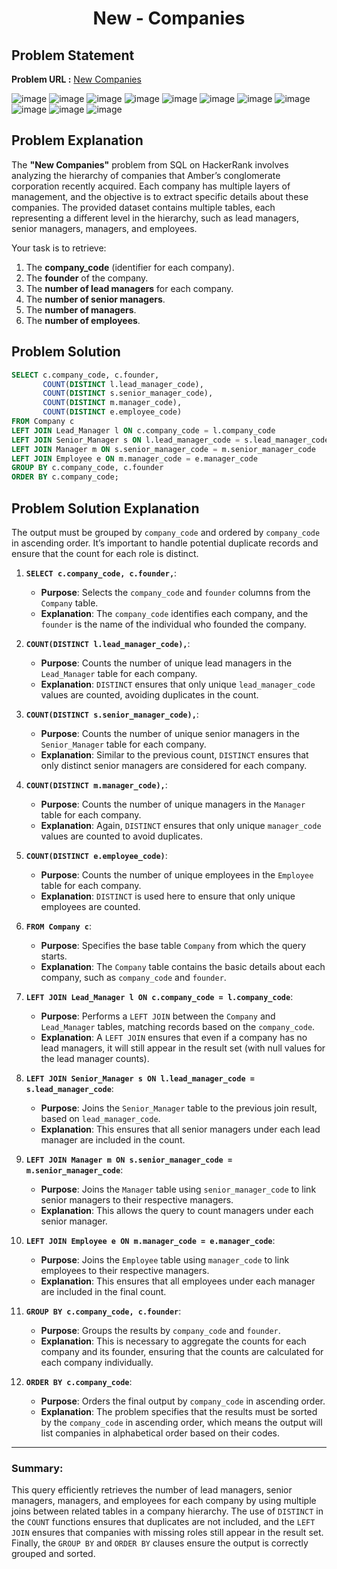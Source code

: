 <h1 align='center'>New - Companies</h1>

## Problem Statement

**Problem URL :** [New Companies](https://www.hackerrank.com/challenges/the-company/problem?isFullScreen=true)

![image](https://github.com/user-attachments/assets/2f616986-607e-4b8b-bf05-62eb30f50be3)
![image](https://github.com/user-attachments/assets/ae8c233f-6496-439b-9036-8548f7fce8ac)
![image](https://github.com/user-attachments/assets/45367f00-0fb4-4d2f-9165-34052a7c9b56)
![image](https://github.com/user-attachments/assets/c0d98460-d30d-4f21-9ebe-7e5d67ad5758)
![image](https://github.com/user-attachments/assets/8667dffc-6cbb-4178-b9d8-563c1f6046b6)
![image](https://github.com/user-attachments/assets/aef8919d-042b-47e4-843f-03114c24a876)
![image](https://github.com/user-attachments/assets/f77149a9-ed78-42a5-bc99-fd307b477743)
![image](https://github.com/user-attachments/assets/0f8f8f9e-2a03-43dd-bf26-17d1b1deb9f7)
![image](https://github.com/user-attachments/assets/5e8151ca-26d8-437b-b313-53811e898b10)
![image](https://github.com/user-attachments/assets/41aea25d-a62d-4464-a3cc-05ca0afd7d8f)
![image](https://github.com/user-attachments/assets/485faebb-6cf8-4e75-8386-8944d597b627)

## Problem Explanation
The **"New Companies"** problem from SQL on HackerRank involves analyzing the hierarchy of companies that Amber’s conglomerate corporation recently acquired. Each company has multiple layers of management, and the objective is to extract specific details about these companies. The provided dataset contains multiple tables, each representing a different level in the hierarchy, such as lead managers, senior managers, managers, and employees.

Your task is to retrieve:
1. The **company_code** (identifier for each company).
2. The **founder** of the company.
3. The **number of lead managers** for each company.
4. The **number of senior managers**.
5. The **number of managers**.
6. The **number of employees**.

## Problem Solution
```sql
SELECT c.company_code, c.founder,
       COUNT(DISTINCT l.lead_manager_code), 
       COUNT(DISTINCT s.senior_manager_code), 
       COUNT(DISTINCT m.manager_code), 
       COUNT(DISTINCT e.employee_code)
FROM Company c
LEFT JOIN Lead_Manager l ON c.company_code = l.company_code
LEFT JOIN Senior_Manager s ON l.lead_manager_code = s.lead_manager_code
LEFT JOIN Manager m ON s.senior_manager_code = m.senior_manager_code
LEFT JOIN Employee e ON m.manager_code = e.manager_code
GROUP BY c.company_code, c.founder
ORDER BY c.company_code;

```

## Problem Solution Explanation
The output must be grouped by `company_code` and ordered by `company_code` in ascending order. It’s important to handle potential duplicate records and ensure that the count for each role is distinct.

1. **`SELECT c.company_code, c.founder,`**:
   - **Purpose**: Selects the `company_code` and `founder` columns from the `Company` table.
   - **Explanation**: The `company_code` identifies each company, and the `founder` is the name of the individual who founded the company.

2. **`COUNT(DISTINCT l.lead_manager_code),`**:
   - **Purpose**: Counts the number of unique lead managers in the `Lead_Manager` table for each company.
   - **Explanation**: `DISTINCT` ensures that only unique `lead_manager_code` values are counted, avoiding duplicates in the count.

3. **`COUNT(DISTINCT s.senior_manager_code),`**:
   - **Purpose**: Counts the number of unique senior managers in the `Senior_Manager` table for each company.
   - **Explanation**: Similar to the previous count, `DISTINCT` ensures that only distinct senior managers are considered for each company.

4. **`COUNT(DISTINCT m.manager_code),`**:
   - **Purpose**: Counts the number of unique managers in the `Manager` table for each company.
   - **Explanation**: Again, `DISTINCT` ensures that only unique `manager_code` values are counted to avoid duplicates.

5. **`COUNT(DISTINCT e.employee_code)`**:
   - **Purpose**: Counts the number of unique employees in the `Employee` table for each company.
   - **Explanation**: `DISTINCT` is used here to ensure that only unique employees are counted.

6. **`FROM Company c`**:
   - **Purpose**: Specifies the base table `Company` from which the query starts.
   - **Explanation**: The `Company` table contains the basic details about each company, such as `company_code` and `founder`.

7. **`LEFT JOIN Lead_Manager l ON c.company_code = l.company_code`**:
   - **Purpose**: Performs a `LEFT JOIN` between the `Company` and `Lead_Manager` tables, matching records based on the `company_code`.
   - **Explanation**: A `LEFT JOIN` ensures that even if a company has no lead managers, it will still appear in the result set (with null values for the lead manager counts).

8. **`LEFT JOIN Senior_Manager s ON l.lead_manager_code = s.lead_manager_code`**:
   - **Purpose**: Joins the `Senior_Manager` table to the previous join result, based on `lead_manager_code`.
   - **Explanation**: This ensures that all senior managers under each lead manager are included in the count.

9. **`LEFT JOIN Manager m ON s.senior_manager_code = m.senior_manager_code`**:
   - **Purpose**: Joins the `Manager` table using `senior_manager_code` to link senior managers to their respective managers.
   - **Explanation**: This allows the query to count managers under each senior manager.

10. **`LEFT JOIN Employee e ON m.manager_code = e.manager_code`**:
    - **Purpose**: Joins the `Employee` table using `manager_code` to link employees to their respective managers.
    - **Explanation**: This ensures that all employees under each manager are included in the final count.

11. **`GROUP BY c.company_code, c.founder`**:
    - **Purpose**: Groups the results by `company_code` and `founder`.
    - **Explanation**: This is necessary to aggregate the counts for each company and its founder, ensuring that the counts are calculated for each company individually.

12. **`ORDER BY c.company_code`**:
    - **Purpose**: Orders the final output by `company_code` in ascending order.
    - **Explanation**: The problem specifies that the results must be sorted by the `company_code` in ascending order, which means the output will list companies in alphabetical order based on their codes.

---

### Summary:
This query efficiently retrieves the number of lead managers, senior managers, managers, and employees for each company by using multiple joins between related tables in a company hierarchy. The use of `DISTINCT` in the `COUNT` functions ensures that duplicates are not included, and the `LEFT JOIN` ensures that companies with missing roles still appear in the result set. Finally, the `GROUP BY` and `ORDER BY` clauses ensure the output is correctly grouped and sorted.
